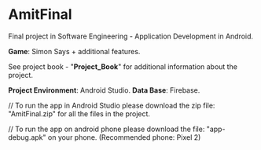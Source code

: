 # AmitFinal
Final project in Software Engineering - Application Development in Android.

**Game**: Simon Says + additional features.

See project book - "**Project_Book**" for additional information about the project.

**Project Environment**: Android Studio.
**Data Base**: Firebase.

// To run the app in Android Studio please download the zip file: "AmitFinal.zip" for all the files in the project.

// To run the app on android phone please download the file: "app-debug.apk" on your phone. (Recommended phone: Pixel 2)



